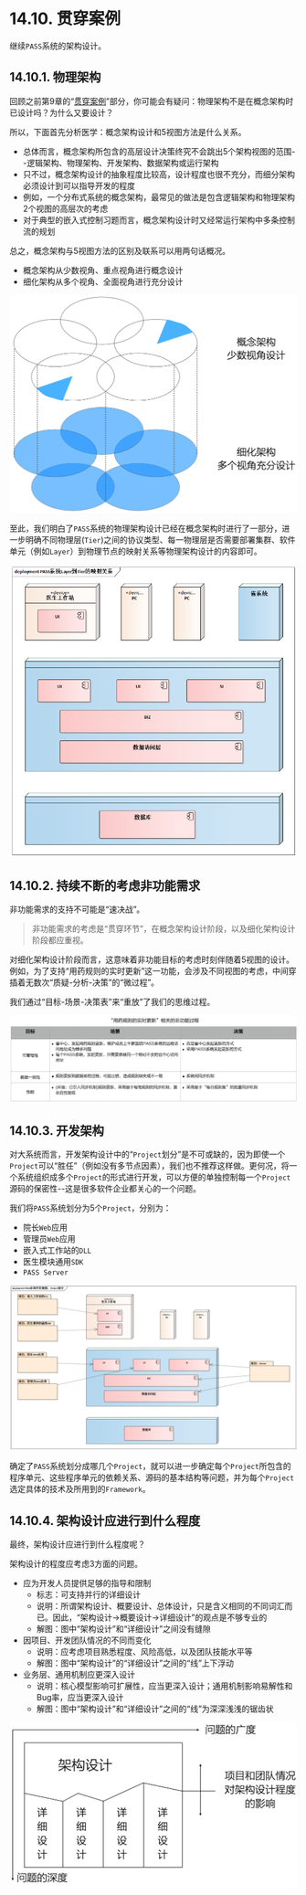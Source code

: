 # 14.10. 贯穿案例

继续`PASS`系统的架构设计。

## 14.10.1. 物理架构

回顾之前第9章的“[贯穿案例](/ch9/9.4.md)”部分，你可能会有疑问：物理架构不是在概念架构时已设计吗？为什么又要设计？

所以，下面首先分析医学：概念架构设计和5视图方法是什么关系。

- 总体而言，概念架构所包含的高层设计决策终究不会跳出5个架构视图的范围--逻辑架构、物理架构、开发架构、数据架构或运行架构
- 只不过，概念架构设计的抽象程度比较高，设计程度也很不充分，而细分架构必须设计到可以指导开发的程度
- 例如，一个分布式系统的概念架构，最常见的做法是包含逻辑架构和物理架构2个视图的高层次的考虑
- 对于典型的嵌入式控制习题而言，概念架构设计时又经常运行架构中多条控制流的规划
  
总之，概念架构与5视图方法的区别及联系可以用两句话概况。

- 概念架构从少数视角、重点视角进行概念设计
- 细化架构从多个视角、全面视角进行充分设计

![概念架构与5视图的关系](images/概念架构与5视图的关系.png)

至此，我们明白了`PASS`系统的物理架构设计已经在概念架构时进行了一部分，进一步明确不同物理层(`Tier`)之间的协议类型、每一物理层是否需要部署集群、软件单元（例如`Layer`）到物理节点的映射关系等物理架构设计的内容即可。

![PASS系统Layer到Tier的映射关系](images/PASS系统Layer到Tier的映射关系.png)

## 14.10.2. 持续不断的考虑非功能需求

非功能需求的支持不可能是“速决战”。

> 非功能需求的考虑是“贯穿环节”，在概念架构设计阶段，以及细化架构设计阶段都应重视。

对细化架构设计阶段而言，这意味着非功能目标的考虑时刻伴随着5视图的设计。例如，为了支持“用药规则的实时更新”这一功能，会涉及不同视图的考虑，中间穿插着无数次“质疑-分析-决策”的“微过程”。

我们通过“目标-场景-决策表”来“重放”了我们的思维过程。

![“用药规则的实时更新”相关的非功能过程](images/“用药规则的实时更新”相关的非功能过程.png)

## 14.10.3. 开发架构

对大系统而言，开发架构设计中的“`Project`划分”是不可或缺的，因为即使一个`Project`可以“胜任”（例如没有多节点因素），我们也不推荐这样做。更何况，将一个系统组织成多个`Project`的形式进行开发，可以方便的单独控制每一个`Project`源码的保密性--这是很多软件企业都关心的一个问题。

我们将`PASS`系统划分为5个`Project`，分别为：

- 院长`Web`应用
- 管理员`Web`应用
- 嵌入式工作站的`DLL`
- 医生模块通用`SDK`
- `PASS Server`

![PASS系统开发视图：Project划分](images/PASS系统开发视图：Project划分.png)

确定了`PASS`系统划分成哪几个`Project`，就可以进一步确定每个`Project`所包含的程序单元、这些程序单元的依赖关系、源码的基本结构等问题，并为每个`Project`选定具体的技术及所用到的`Framework`。

## 14.10.4. 架构设计应进行到什么程度

最终，架构设计应进行到什么程度呢？

架构设计的程度应考虑3方面的问题。

- 应为开发人员提供足够的指导和限制
  - 标志：可支持并行的详细设计
  - 说明：所谓架构设计、概要设计、总体设计，只是含义相同的不同词汇而已。因此，“架构设计->概要设计->详细设计”的观点是不够专业的
  - 解图：图中“架构设计”和“详细设计”之间没有缝隙
- 因项目、开发团队情况的不同而变化
  - 说明：应考虑项目熟悉程度、风险高低，以及团队技能水平等
  - 解图：图中“架构设计”的“详细设计”之间的“线”上下浮动
- 业务层、通用机制应更深入设计
  - 说明：核心模型影响可扩展性，应当更深入设计；通用机制影响易解性和Bug率，应当更深入设计
  - 解图：图中“架构设计”和“详细设计”之间的“线”为深深浅浅的锯齿状

![架构设计应进行到什么程度](images/架构设计应进行到什么程度.png)
